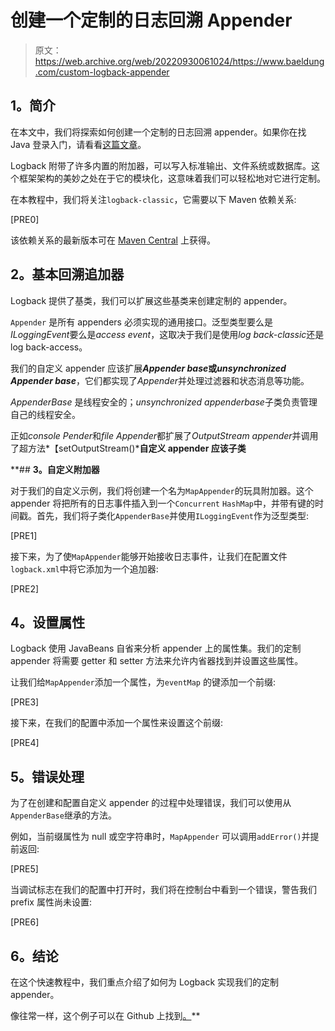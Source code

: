 # 创建一个定制的日志回溯 Appender

> 原文：<https://web.archive.org/web/20220930061024/https://www.baeldung.com/custom-logback-appender>

## **1。简介**

在本文中，我们将探索如何创建一个定制的日志回溯 appender。如果你在找 Java 登录入门，请看看[这篇文章](/web/20220625233345/https://www.baeldung.com/java-logging-intro)。

Logback 附带了许多内置的附加器，可以写入标准输出、文件系统或数据库。这个框架架构的美妙之处在于它的模块化，这意味着我们可以轻松地对它进行定制。

在本教程中，我们将关注`logback-classic`，它需要以下 Maven 依赖关系:

[PRE0]

该依赖关系的最新版本可在 [Maven Central](https://web.archive.org/web/20220625233345/https://search.maven.org/classic/#search%7Cgav%7C1%7Cg%3A%22ch.qos.logback%22%20AND%20a%3A%22logback-classic%22) 上获得。

## **2。基本回溯追加器**

Logback 提供了基类，我们可以扩展这些基类来创建定制的 appender。

`Appender` 是所有 appenders 必须实现的通用接口。泛型类型要么是*ILoggingEvent*要么是*access event*，这取决于我们是使用*log back-classic*还是log back-access。

我们的自定义 appender 应该扩展***Appender base*****或*****unsynchronized Appender base***，它们都实现了*Appender*并处理过滤器和状态消息等功能。

*AppenderBase* 是线程安全的；*unsynchronized appenderbase*子类负责管理自己的线程安全。

正如*console Pender*和*file Appender*都扩展了*OutputStream appender*并调用了超方法*【setOutputStream()*****自定义 appender 应该子类****

 **## **3。自定义附加器**

对于我们的自定义示例，我们将创建一个名为`MapAppender`的玩具附加器。这个 appender 将把所有的日志事件插入到一个`Concurrent` `HashMap`中，并带有键的时间戳。首先，我们将子类化`AppenderBase`并使用`ILoggingEvent`作为泛型类型:

[PRE1]

接下来，为了使`MapAppender`能够开始接收日志事件，让我们在配置文件`logback.xml`中将它添加为一个追加器:

[PRE2]

## **4。设置属性**

Logback 使用 JavaBeans 自省来分析 appender 上的属性集。我们的定制 appender 将需要 getter 和 setter 方法来允许内省器找到并设置这些属性。

让我们给`MapAppender`添加一个属性，为`eventMap` 的键添加一个前缀:

[PRE3]

接下来，在我们的配置中添加一个属性来设置这个前缀:

[PRE4]

## **5。错误处理**

为了在创建和配置自定义 appender 的过程中处理错误，我们可以使用从`AppenderBase`继承的方法。

例如，当前缀属性为 null 或空字符串时，`MapAppender` 可以调用`addError()`并提前返回:

[PRE5]

当调试标志在我们的配置中打开时，我们将在控制台中看到一个错误，警告我们 prefix 属性尚未设置:

[PRE6]

## **6。结论**

在这个快速教程中，我们重点介绍了如何为 Logback 实现我们的定制 appender。

像往常一样，这个例子可以在 Github 上找到[。](https://web.archive.org/web/20220625233345/https://github.com/eugenp/tutorials/tree/master/logging-modules/logback)**